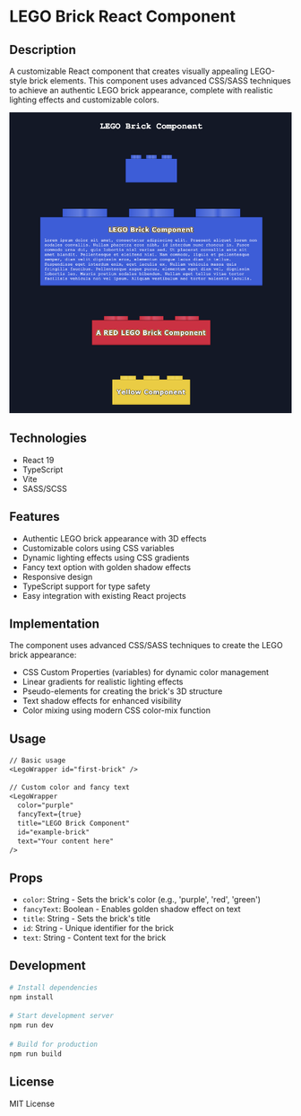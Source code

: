 # LEGO Brick React Component

## Description
A customizable React component that creates visually appealing LEGO-style brick elements. This component uses advanced CSS/SASS techniques to achieve an authentic LEGO brick appearance, complete with realistic lighting effects and customizable colors.

![LEGO Brick Component Preview](./public/preview.png)

## Technologies
- React 19
- TypeScript
- Vite
- SASS/SCSS

## Features
- Authentic LEGO brick appearance with 3D effects
- Customizable colors using CSS variables
- Dynamic lighting effects using CSS gradients
- Fancy text option with golden shadow effects
- Responsive design
- TypeScript support for type safety
- Easy integration with existing React projects

## Implementation
The component uses advanced CSS/SASS techniques to create the LEGO brick appearance:
- CSS Custom Properties (variables) for dynamic color management
- Linear gradients for realistic lighting effects
- Pseudo-elements for creating the brick's 3D structure
- Text shadow effects for enhanced visibility
- Color mixing using modern CSS color-mix function

## Usage
```tsx
// Basic usage
<LegoWrapper id="first-brick" />

// Custom color and fancy text
<LegoWrapper
  color="purple"
  fancyText={true}
  title="LEGO Brick Component"
  id="example-brick"
  text="Your content here"
/>
```

## Props
- `color`: String - Sets the brick's color (e.g., 'purple', 'red', 'green')
- `fancyText`: Boolean - Enables golden shadow effect on text
- `title`: String - Sets the brick's title
- `id`: String - Unique identifier for the brick
- `text`: String - Content text for the brick

## Development
```bash
# Install dependencies
npm install

# Start development server
npm run dev

# Build for production
npm run build
```

## License
MIT License
